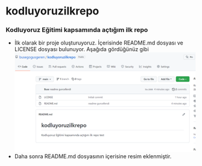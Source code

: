 # kodluyoruzilkrepo

### Kodluyoruz Eğitimi kapsamında açtığım ilk repo

- İlk olarak bir proje oluşturuyoruz. İçerisinde README.md dosyası ve LICENSE dosyası bulunuyor. Aşağıda gördüğünüz gibi
  ![Proje Resim](images\project.png)
- Daha sonra README.md dosyasının içerisine resim eklenmiştir.
